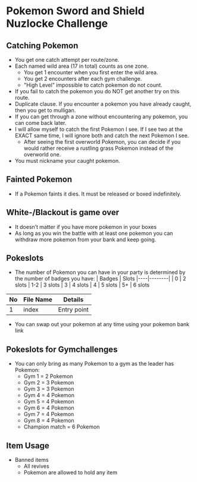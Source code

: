 # Pokemon Sword and Shield Nuzlocke Challenge
## Catching Pokemon
* You get one catch attempt per route/zone.
* Each named wild area (17 in total) counts as one zone.
  * You get 1 encounter when you first enter the wild area.
  * You get 2 encounters after each gym challenge.
  * "High Level" impossible to catch pokemon do not count.
* If you fail to catch the pokemon you do NOT get another try on this route.
* Duplicate clause. If you encounter a pokemon you have already caught, then you get to mulligan.
* If you can get through a zone without encountering any pokemon, you can come back later.
* I will allow myself to catch the first Pokemon I see. If I see two at the EXACT same time, I will ignore both and catch the next Pokemon I see.
  * After seeing the first overworld Pokemon, you can decide if you would rather receive a rustling grass Pokemon instead of the overworld one.
* You must nickname your caught pokemon.

## Fainted Pokemon
* If a Pokemon faints it dies. It must be released or boxed indefinitely.

## White-/Blackout is game over
* It doesn’t matter if you have more pokemon in your boxes
* As long as you win the battle with at least one pokemon you can withdraw more pokemon from your bank and keep going.

## Pokeslots
* The number of Pokemon you can have in your party is determined by the number of badges you have:
| Badges | Slots
|----|--------|
| 0 | 2 slots
| 1-2 | 3 slots
| 3 | 4 slots
| 4 | 5 slots
| 5+ | 6 slots

| No | File Name | Details 
|----|------------|-------|
| 1  | index | Entry point
* You can swap out your pokemon at any time using your pokemon bank link

## Pokeslots for Gymchallenges
* You can only bring as many Pokemon to a gym as the leader has Pokemon:
  * Gym 1 = 2 Pokemon
  * Gym 2 = 3 Pokemon
  * Gym 3 = 3 Pokemon
  * Gym 4 = 4 Pokemon
  * Gym 5 = 4 Pokemon
  * Gym 6 = 4 Pokemon
  * Gym 7 = 4 Pokemon
  * Gym 8 = 4 Pokemon
  * Champion match = 6 Pokemon

## Item Usage
* Banned items
  * All revives
  * Pokemon are allowed to hold any item
